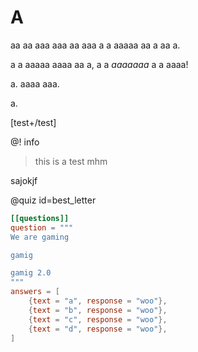 # A

aa aa aaa aaa aa aaa a a aaaaa aa a aa a.

a a aaaaa aaaa aa a, a a *aaaaaaa* a a aaaa!

a. aaaa aaa.

a.

[test]: https://test.com

[test+/test]

@! info
> this is a test
> mhm

sajokjf

@quiz id=best_letter
```toml
[[questions]]
question = """
We are gaming

gamig

gamig 2.0
"""
answers = [
    {text = "a", response = "woo"},
    {text = "b", response = "woo"},
    {text = "c", response = "woo"},
    {text = "d", response = "woo"},
]
```